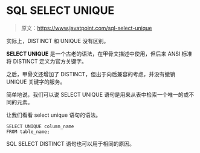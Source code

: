 # SQL SELECT UNIQUE

> 原文：<https://www.javatpoint.com/sql-select-unique>

实际上，DISTINCT 和 UNIQUE 没有区别。

**SELECT UNIQUE** 是一个古老的语法，在甲骨文描述中使用，但后来 ANSI 标准将 DISTINCT 定义为官方关键字。

之后，甲骨文还增加了 DISTINCT，但出于向后兼容的考虑，并没有撤销 UNIQUE 关键字的服务。

简单地说，我们可以说 SELECT UNIQUE 语句是用来从表中检索一个唯一的或不同的元素。

让我们看看 select unique 语句的语法。

```
SELECT UNIQUE column_name
FROM table_name;

```

SQL SELECT DISTINCT 语句也可以用于相同的原因。